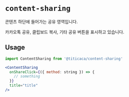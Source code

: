 # `content-sharing`

콘텐츠 하단에 들어가는 공유 영역입니다.

카카오톡 공유, 클립보드 복사, 기타 공유 버튼을 표시하고 있습니다.

## Usage

```javascript
import ContentSharing from '@titicaca/content-sharing'
```

```jsx harmony
<ContentSharing
  onShareClick={({ method: string }) => {
    // something
  }}
  title="title"
/>
```
